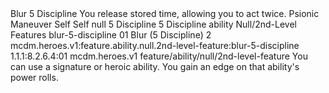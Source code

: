 <ability>
  <name>Blur</name>
  <cost>5 Discipline</cost>
  <flavor>You release stored time, allowing you to act twice.</flavor>
  <keywords>
    <keyword>Psionic</keyword>
  </keywords>
  <type>Maneuver</type>
  <distance>Self</distance>
  <target>Self</target>
  <metadata>
    <class>null</class>
    <cost>5 Discipline</cost>
    <cost_amount>5</cost_amount>
    <cost_resource>Discipline</cost_resource>
    <feature_type>ability</feature_type>
    <file_dpath>Null/2nd-Level Features</file_dpath>
    <item_id>blur-5-discipline</item_id>
    <item_index>01</item_index>
    <item_name>Blur (5 Discipline)</item_name>
    <level>2</level>
    <scc>mcdm.heroes.v1:feature.ability.null.2nd-level-feature:blur-5-discipline</scc>
    <scdc>1.1.1:8.2.6.4:01</scdc>
    <source>mcdm.heroes.v1</source>
    <type>feature/ability/null/2nd-level-feature</type>
  </metadata>
  <effects>
    <effect type="mundane">You can use a signature or heroic ability. You gain an edge on that ability&apos;s power rolls.</effect>
  </effects>
</ability>
